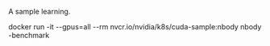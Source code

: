A sample learning.

docker run -it --gpus=all --rm nvcr.io/nvidia/k8s/cuda-sample:nbody nbody -benchmark
